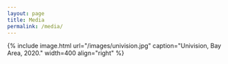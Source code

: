 ```yaml
---
layout: page
title: Media
permalink: /media/
---
```


{% include image.html url="/images/univision.jpg" caption="Univision, Bay Area, 2020." width=400 align="right" %}
